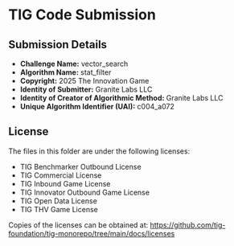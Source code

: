 # TIG Code Submission

## Submission Details

* **Challenge Name:** vector_search
* **Algorithm Name:** stat_filter
* **Copyright:** 2025 The Innovation Game
* **Identity of Submitter:** Granite Labs LLC
* **Identity of Creator of Algorithmic Method:** Granite Labs LLC
* **Unique Algorithm Identifier (UAI):** c004_a072

## License

The files in this folder are under the following licenses:
* TIG Benchmarker Outbound License
* TIG Commercial License
* TIG Inbound Game License
* TIG Innovator Outbound Game License
* TIG Open Data License
* TIG THV Game License

Copies of the licenses can be obtained at:
https://github.com/tig-foundation/tig-monorepo/tree/main/docs/licenses